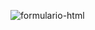 ![formulario-html](https://user-images.githubusercontent.com/76880150/112351540-c0161880-8ca8-11eb-92d1-91f1e5966fbb.png)
